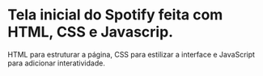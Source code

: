 # Tela inicial do Spotify feita com HTML, CSS e Javascrip.
HTML para estruturar a página, CSS para estilizar a interface e JavaScript para adicionar interatividade. 
